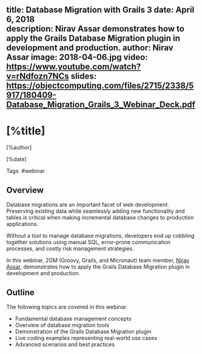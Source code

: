 title: Database Migration with Grails 3
date: April 6, 2018   
description: Nirav Assar demonstrates how to apply the Grails Database Migration plugin in development and production.
author: Nirav Assar
image: 2018-04-06.jpg
video: https://www.youtube.com/watch?v=rNdfozn7NCs
slides: https://objectcomputing.com/files/2715/2338/5917/180409-Database_Migration_Grails_3_Webinar_Deck.pdf   
---

# [%title]

[%author]

[%date] 

Tags: #webinar

## Overview

Database migrations are an important facet of web development. Preserving existing data while seamlessly adding new functionality and tables is critical when making incremental database changes to production applications.

Without a tool to manage database migrations, developers end up cobbling together solutions using manual SQL, error-prone communication processes, and costly risk management strategies.

In this webinar, 2GM (Groovy, Grails, and Micronaut) team member, [Nirav Assar](https://objectcomputing.com/products/2gm-team#assar), demonstrates how to apply the Grails Database Migration plugin in development and production.

## Outline

The following topics are covered in this webinar:

- Fundamental database management concepts
- Overview of database migration tools
- Demonstration of the Grails Database Migration plugin
- Live coding examples representing real-world use cases
- Advanced scenarios and best practices

